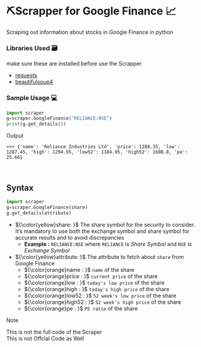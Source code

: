 # ⛏️Scrapper for Google Finance 📈
Scraping out information about stocks in Google Finance in python

### Libraries Used 🗃️
make sure these are installed before use the Scrapper
* [requests](https://pypi.org/project/requests/)
* [beautifulsoup4](https://pypi.org/project/beautifulsoup4/)


### Sample Usage 💻 
```python
import scraper
g=scraper.GoogleFinance("RELIANCE:NSE")
print(g.get_details())
```
Output
```
>>> {'name': 'Reliance Industries Ltd', 'price': 1288.35, 'low': 1287.45, 'high': 1294.95, 'low52': 1184.95, 'high52': 1608.8, 'pe': 25.66}
```
<br/>

## Syntax

```python
import scraper
g=scraper.GoogleFinance(share)
g.get_details(attribute)
```
* ${\color{yellow}share: }$
The share symbol for the security to consider. It’s mandatory to use both the exchange symbol and share symbol for accurate results and to avoid discrepancies
    - **Example :**
    `RELIANCE:NSE` where `RELIANCE` is *Share Symbol* and `NSE` is *Exchange Symbol*
* ${\color{yellow}attribute: }$
The attribute to fetch about `share` from Google Finance
    - ${\color{orange}name : }$ `name` of the share
    - ${\color{orange}price : }$ `current price` of the share
    - ${\color{orange}low : }$ `today's low price` of the share
    - ${\color{orange}high : }$ `today's high price` of the share
    - ${\color{orange}low52 : }$ `52 week's low price` of the share
    - ${\color{orange}high52 : }$ `52 week's high price` of the share
    - ${\color{orange}pe : }$ `PE ratio` of the share
> [!NOTE]
> This is not the full code of the Scraper<br>
> This is not Offcial Code as Well
